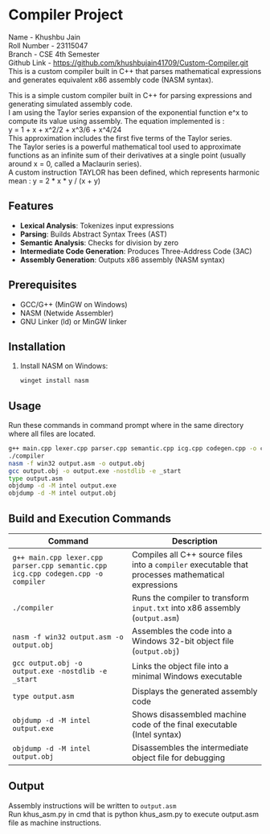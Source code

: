 # Compiler Project

Name - Khushbu Jain<br>
Roll Number - 23115047<br>
Branch - CSE 4th Semester<br>
Github Link - https://github.com/khushbujain41709/Custom-Compiler.git<br>
This is a custom compiler built in C++ that parses mathematical expressions and generates equivalent x86 assembly code (NASM syntax).

This is a simple custom compiler built in C++ for parsing expressions and generating simulated assembly code.<br>
I am using the Taylor series expansion of the exponential function e^x to compute its value using assembly. The equation implemented is : <br>
y = 1 + x + x^2/2 + x^3/6 + x^4/24<br>
This approximation includes the first five terms of the Taylor series.<br>
The Taylor series is a powerful mathematical tool used to approximate functions as an infinite sum of their derivatives at a single point (usually around x = 0, called a Maclaurin series).<br>
A custom instruction TAYLOR has been defined, which represents harmonic mean :  y = 2 * x * y / (x + y)

## Features

- **Lexical Analysis**: Tokenizes input expressions
- **Parsing**: Builds Abstract Syntax Trees (AST)
- **Semantic Analysis**: Checks for division by zero
- **Intermediate Code Generation**: Produces Three-Address Code (3AC)
- **Assembly Generation**: Outputs x86 assembly (NASM syntax)

## Prerequisites

- GCC/G++ (MinGW on Windows)
- NASM (Netwide Assembler)
- GNU Linker (ld) or MinGW linker

## Installation

1. Install NASM on Windows:
   ```bash
   winget install nasm

## Usage
Run these commands in command prompt where in the same directory where all files are located.
```bash
g++ main.cpp lexer.cpp parser.cpp semantic.cpp icg.cpp codegen.cpp -o compiler
./compiler
nasm -f win32 output.asm -o output.obj 
gcc output.obj -o output.exe -nostdlib -e _start
type output.asm
objdump -d -M intel output.exe
objdump -d -M intel output.obj
```
## Build and Execution Commands

| Command | Description |
|---------|-------------|
| `g++ main.cpp lexer.cpp parser.cpp semantic.cpp icg.cpp codegen.cpp -o compiler` | Compiles all C++ source files into a `compiler` executable that processes mathematical expressions |
| `./compiler` | Runs the compiler to transform `input.txt` into x86 assembly (`output.asm`) |
| `nasm -f win32 output.asm -o output.obj` | Assembles the code into a Windows 32-bit object file (`output.obj`) |
| `gcc output.obj -o output.exe -nostdlib -e _start` | Links the object file into a minimal Windows executable |
| `type output.asm` | Displays the generated assembly code |
| `objdump -d -M intel output.exe` | Shows disassembled machine code of the final executable (Intel syntax) |
| `objdump -d -M intel output.obj` | Disassembles the intermediate object file for debugging |

## Output
Assembly instructions will be written to `output.asm`<br>
Run khus_asm.py in cmd that is python khus_asm.py to execute output.asm file as machine instructions.
